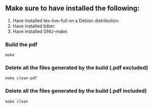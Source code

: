 ## Make sure to have installed the following:

1. Have installed tex-live-full on a Debian distribution.
2. Have installed biber.
3. Have installed GNU-make.

### Build the pdf
```
make
```

### Delete all the files generated by the build (.pdf excluded)
```
make clean-pdf
```

### Delete all the files generated by the build (.pdf included)
```
make clean
```